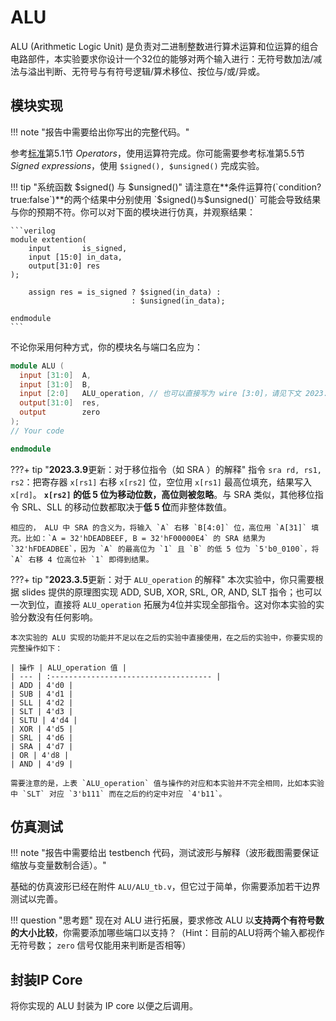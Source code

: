 # ALU

ALU (Arithmetic Logic Unit) 是负责对二进制整数进行算术运算和位运算的组合电路部件，本实验要求你设计一个32位的能够对两个输入进行：无符号数加法/减法与溢出判断、无符号与有符号逻辑/算术移位、按位与/或/异或。

## 模块实现

!!! note "报告中需要给出你写出的完整代码。"

参考[标准](https://ieeexplore.ieee.org/document/1620780)第5.1节 *Operators*，使用运算符完成。你可能需要参考标准第5.5节 *Signed expressions*，使用 `$signed(), $unsigned()` 完成实验。

!!! tip "系统函数 $signed() 与 $unsigned()"
    请注意在**条件运算符(`condition?true:false`)**的两个结果中分别使用 `$signed()` 与 `$unsigned()` 可能会导致结果与你的预期不符。你可以对下面的模块进行仿真，并观察结果：

    ```verilog
    module extention(
        input       is_signed,
        input [15:0] in_data,
        output[31:0] res
    );

        assign res = is_signed ? $signed(in_data) :
                               : $unsigned(in_data);

    endmodule
    ```

不论你采用何种方式，你的模块名与端口名应为：

```verilog linenums="1" title="ALU.v"
module ALU (
  input [31:0]  A,
  input [31:0]  B,
  input [2:0]   ALU_operation, // 也可以直接写为 wire [3:0]，请见下文 2023.3.5 更新
  output[31:0]  res,
  output        zero
);
// Your code

endmodule
```

???+ tip "**2023.3.9**更新：对于移位指令（如 SRA ）的解释"
    指令 `sra rd, rs1, rs2`：把寄存器 `x[rs1]` 右移 `x[rs2]` 位，空位用 `x[rs1]` 最高位填充，结果写入 `x[rd]`。 **`x[rs2]` 的低 5 位为移动位数，高位则被忽略**。与 SRA 类似，其他移位指令 SRL、SLL 的移动位数都取决于**低 5 位**而非整体数值。

    相应的， ALU 中 SRA 的含义为，将输入 `A` 右移 `B[4:0]` 位，高位用 `A[31]` 填充。比如：`A = 32'hDEADBEEF, B = 32'hF00000E4` 的 SRA 结果为 `32'hFDEADBEE`，因为 `A` 的最高位为 `1` 且 `B` 的低 5 位为 `5'b0_0100`，将 `A` 右移 4 位高位补 `1` 即得到结果。

???+ tip "**2023.3.5**更新：对于 `ALU_operation` 的解释"
    本次实验中，你只需要根据 slides 提供的原理图实现 ADD, SUB, XOR, SRL, OR, AND, SLT 指令；也可以一次到位，直接将 `ALU_operation` 拓展为4位并实现全部指令。这对你本实验的实验分数没有任何影响。

    本次实验的 ALU 实现的功能并不足以在之后的实验中直接使用，在之后的实验中，你要实现的完整操作如下：

    | 操作 | ALU_operation 值 |
    | --- | :------------------------------------ |
    | ADD | 4'd0 |
    | SUB | 4'd1 |
    | SLL | 4'd2 |
    | SLT | 4'd3 |
    | SLTU | 4'd4 |
    | XOR | 4'd5 |
    | SRL | 4'd6 |
    | SRA | 4'd7 |
    | OR | 4'd8 |
    | AND | 4'd9 |
    
    需要注意的是，上表 `ALU_operation` 值与操作的对应和本实验并不完全相同，比如本实验中 `SLT` 对应 `3'b111` 而在之后的约定中对应 `4'b11`。
    


## 仿真测试

!!! note "报告中需要给出 testbench 代码，测试波形与解释（波形截图需要保证缩放与变量数制合适）。"

基础的仿真波形已经在附件 `ALU/ALU_tb.v`，但它过于简单，你需要添加若干边界测试以完善。


!!! question "思考题"
    现在对 ALU 进行拓展，要求修改 ALU 以**支持两个有符号数的大小比较**，你需要添加哪些端口以支持？（Hint：目前的ALU将两个输入都视作无符号数； `zero` 信号仅能用来判断是否相等）

## 封装IP Core

将你实现的 ALU 封装为 IP core 以便之后调用。
